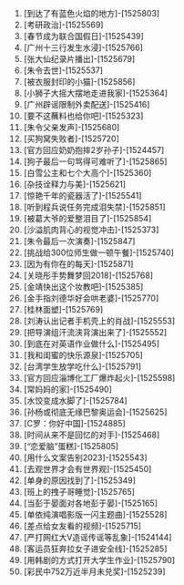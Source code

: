
1. [到达了有蓝色火焰的地方]-[1525803]
1. [考研政治]-[1525569]
1. [春节成为联合国假日]-[1525439]
1. [广州十三行发生水浸]-[1525766]
1. [张大仙纪录片播出]-[1525679]
1. [朱令去世]-[1525537]
1. [被衣服封印的小猫]-[1525856]
1. [小狮子大摇大摆地走进我家]-[1525364]
1. [广州辟谣限制外卖配送]-[1525416]
1. [要不这蘸料也给你吧]-[1525323]
1. [朱令父亲发声]-[1525680]
1. [买狗窝失败者]-[1525720]
1. [官方回应奶奶抱摔2岁孙子]-[1524457]
1. [狗子最后一句骂得可难听了]-[1525865]
1. [白雪公主和七个大高个]-[1525360]
1. [杂技诠释力与美]-[1525621]
1. [惊艳千年的瓷器活了]-[1525541]
1. [听到程兵说任务完成泪失禁]-[1525851]
1. [被葛大爷的爱整泪目了]-[1525854]
1. [沙溢肌肉背心的视觉冲击]-[1525373]
1. [朱令最后一次演奏]-[1525847]
1. [挑战给300位师生做一顿午餐]-[1525740]
1. [因为有你在的每天]-[1525871]
1. [关晓彤手势舞梦回2018]-[1525768]
1. [金靖快出这个妆教吧]-[1525385]
1. [金手指刘德华好会哄老婆]-[1525770]
1. [桂林面塑]-[1525769]
1. [刘涛认出记者手机壳上的肖战]-[1525553]
1. [把导演组汗流浃背演出来了]-[1525552]
1. [到底在对英语作业做什么]-[1525495]
1. [我和闺蜜的快乐源泉]-[1525705]
1. [台湾学生放学吃什么]-[1525791]
1. [官方回应淄博化工厂爆炸起火]-[1525598]
1. [常妈妈的家]-[1525490]
1. [水饺变成水脚了]-[1525784]
1. [孙杨或彻底无缘巴黎奥运会]-[1525625]
1. [C罗：你好中国]-[1524885]
1. [时间从来不是回忆的对手]-[1525468]
1. [“恋爱脑”蛋糕]-[1525805]
1. [用什么文案告别2023]-[1525543]
1. [去观世界才会有世界观]-[1525450]
1. [单身的原因找到了]-[1525349]
1. [班上的拽子哥睡觉]-[1525765]
1. [当彭于晏面对各地彭于晏]-[1525165]
1. [单依纯演唱影版一闪主题曲]-[1525528]
1. [差点给女友看的视频]-[1525715]
1. [严打网红大V造谣传谣等乱象]-[1524144]
1. [客运员狂奔拉女子进安全线]-[1525285]
1. [用韩剧的方式打开大学生作业]-[1525790]
1. [彩民中752万近半月未兑奖]-[1525239]